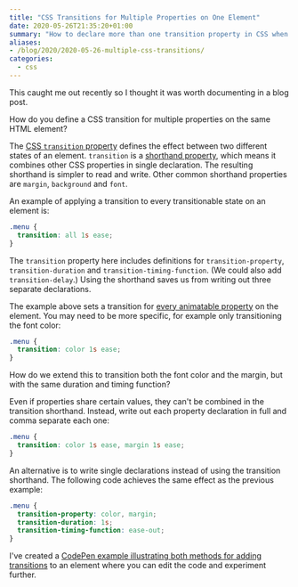 ```yaml
---
title: "CSS Transitions for Multiple Properties on One Element"
date: 2020-05-26T21:35:20+01:00
summary: "How to declare more than one transition property in CSS when 'transition: all 1s ease' won't do."
aliases:
- /blog/2020/2020-05-26-multiple-css-transitions/
categories:
  - css
---
```


This caught me out recently so I thought it was worth documenting in a blog post.

How do you define a CSS transition for multiple properties on the same HTML element?

The [CSS `transition` property](https://developer.mozilla.org/en-US/docs/Web/CSS/transition) defines the effect between two different states of an element. `transition` is a [shorthand property](https://developer.mozilla.org/en-US/docs/Web/CSS/Shorthand_properties), which means it combines other CSS properties in single declaration. The resulting shorthand is simpler to read and write. Other common shorthand properties are `margin`, `background` and `font`.

An example of applying a transition to every transitionable state on an element is:

```css
.menu {
  transition: all 1s ease;
}
```

The `transition` property here includes definitions for `transition-property`, `transition-duration` and `transition-timing-function`. (We could also add `transition-delay`.) Using the shorthand saves us from writing out three separate declarations.

The example above sets a transition for [every animatable property](https://developer.mozilla.org/en-US/docs/Web/CSS/CSS_animated_properties) on the element. You may need to be more specific, for example only transitioning the font color:

```css
.menu {
  transition: color 1s ease;
}
```

How do we extend this to transition both the font color and the margin, but with the same duration and timing function?

Even if properties share certain values, they can't be combined in the transition shorthand. Instead, write out each property declaration in full and comma separate each one:

```css
.menu {
  transition: color 1s ease, margin 1s ease;
}
```

An alternative is to write single declarations instead of using the transition shorthand. The following code achieves the same effect as the previous example:

```css
.menu {
  transition-property: color, margin;
  transition-duration: 1s;
  transition-timing-function: ease-out;
}
```

I've created a [CodePen example illustrating both methods for adding transitions](https://codepen.io/clairecodes/pen/YzybKyM?editors=1100) to an element where you can edit the code and experiment further.
